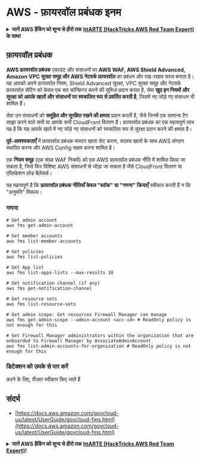 # AWS - फ़ायरवॉल प्रबंधक इनम

<details>

<summary><strong>जानें AWS हैकिंग को शून्य से हीरो तक</strong> <a href="https://training.hacktricks.xyz/courses/arte"><strong>htARTE (HackTricks AWS Red Team Expert)</strong></a><strong> के साथ!</strong></summary>

HackTricks का समर्थन करने के अन्य तरीके:

* यदि आप चाहते हैं कि आपकी **कंपनी का विज्ञापन HackTricks में** दिखाया जाए या **HackTricks को PDF में डाउनलोड** करें तो [**सब्सक्रिप्शन प्लान्स देखें**](https://github.com/sponsors/carlospolop)!
* [**आधिकारिक PEASS और HackTricks स्वैग**](https://peass.creator-spring.com) प्राप्त करें
* हमारे विशेष [**NFTs**](https://opensea.io/collection/the-peass-family) कलेक्शन, [**The PEASS Family**](https://opensea.io/collection/the-peass-family) की खोज करें
* **शामिल हों** 💬 [**डिस्कॉर्ड समूह**](https://discord.gg/hRep4RUj7f) या [**टेलीग्राम समूह**](https://t.me/peass) या हमें **ट्विटर** पर **फॉलो** करें 🐦 [**@hacktricks\_live**](https://twitter.com/hacktricks\_live)**.**
* **अपने हैकिंग ट्रिक्स साझा करें, HackTricks** और [**HackTricks Cloud**](https://github.com/carlospolop/hacktricks-cloud) github repos में PRs सबमिट करके।

</details>

## फ़ायरवॉल प्रबंधक

**AWS फ़ायरवॉल प्रबंधक** एकाउंट और संसाधनों पर **AWS WAF, AWS Shield Advanced, Amazon VPC सुरक्षा समूह और AWS नेटवर्क फ़ायरवॉल** का प्रबंधन और रख-रखाव सरल बनाता है। यह आपको अपने फ़ायरवॉल नियम, Shield Advanced सुरक्षा, VPC सुरक्षा समूह और नेटवर्क फ़ायरवॉल सेटिंग को केवल एक बार कॉन्फ़िगर करने की सुविधा प्रदान करता है, सेवा **खुद इन नियमों और सुरक्षा को आपके खातों और संसाधनों पर स्वचालित रूप से प्रवर्तित करती है**, जिसमें नए जोड़े गए संसाधन भी शामिल हैं।

सेवा उन संसाधनों को **समूहित और सुरक्षित रखने की क्षमता** प्रदान करती है, जैसे जिनमें एक सामान्य टैग साझा करने वाले सभी या आपके सभी CloudFront वितरण हैं। फ़ायरवॉल प्रबंधक का एक महत्वपूर्ण लाभ यह है कि यह आपके खाते में नए जोड़े गए संसाधनों को स्वचालित रूप से सुरक्षा प्रदान करने की क्षमता है।

**पूर्व-आवश्यकताएँ** में फ़ायरवॉल प्रबंधक मास्टर खाता सेट करना, सदस्य खातों के साथ AWS संगठन स्थापित करना और AWS Config सक्षम करना शामिल है।

एक **नियम समूह** (एक संग्रह WAF नियमों) को एक AWS फ़ायरवॉल प्रबंधक नीति में शामिल किया जा सकता है, जिसे फिर विशिष्ट AWS संसाधनों से जोड़ा जा सकता है जैसे CloudFront वितरण या एप्लिकेशन लोड बैलेंसर्स।

यह महत्वपूर्ण है कि **फ़ायरवॉल प्रबंधक नीतियाँ केवल "ब्लॉक" या "गणना" क्रियाएँ** स्वीकार करती हैं न कि "अनुमति" विकल्प।

### गणना
```
# Get admin account
aws fms get-admin-account

# Get member accounts
aws fms list-member-accounts

# Get policies
aws fms list-policies

# Get App list
aws fms list-apps-lists --max-results 10

# Get notification channel (if any)
aws fms get-notification-channel

# Get resource sets
aws fms list-resource-sets

# Get admin scope: Get resources Firewall Manager can manage
aws fms get-admin-scope --admin-account <acc-id> # ReadOnly policy is not enough for this

# Get Firewall Manager administrators within the organization that are onboarded to Firewall Manager by AssociateAdminAccount
aws fms list-admin-accounts-for-organization # ReadOnly policy is not enough for this
```
### डिटेक्शन को उमके से पार करें

करने के लिए, पीआर स्वीकार किए जाते हैं

## संदर्भ

* [https://docs.aws.amazon.com/govcloud-us/latest/UserGuide/govcloud-fms.html](https://docs.aws.amazon.com/govcloud-us/latest/UserGuide/govcloud-fms.html)

<details>

<summary><strong>जानें AWS हैकिंग को शून्य से हीरो तक</strong> <a href="https://training.hacktricks.xyz/courses/arte"><strong>htARTE (HackTricks AWS Red Team Expert)</strong></a><strong>!</strong></summary>

HackTricks का समर्थन करने के अन्य तरीके:

* यदि आप अपनी **कंपनी का विज्ञापन HackTricks में देखना चाहते हैं** या **HackTricks को PDF में डाउनलोड करना चाहते हैं** तो [**सब्सक्रिप्शन प्लान्स देखें**](https://github.com/sponsors/carlospolop)!
* [**आधिकारिक PEASS & HackTricks स्वैग**](https://peass.creator-spring.com) प्राप्त करें
* हमारे विशेष [**NFTs**](https://opensea.io/collection/the-peass-family) कलेक्शन, [**The PEASS Family**](https://opensea.io/collection/the-peass-family) खोजें
* **शामिल हों** 💬 [**डिस्कॉर्ड समूह**](https://discord.gg/hRep4RUj7f) या [**टेलीग्राम समूह**](https://t.me/peass) या हमें **ट्विटर** 🐦 [**@hacktricks\_live**](https://twitter.com/hacktricks\_live)** पर **फॉलो** करें।
* **हैकिंग ट्रिक्स साझा करें, HackTricks** और [**HackTricks Cloud**](https://github.com/carlospolop/hacktricks-cloud) github repos में पीआर जमा करके।

</details>

